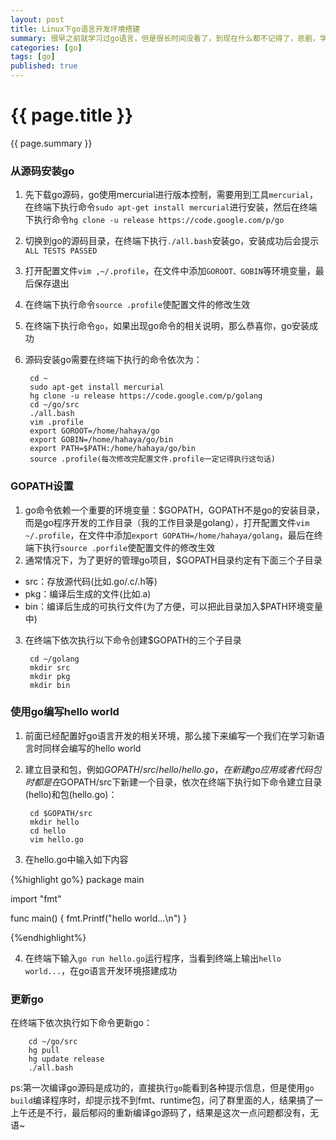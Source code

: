 ```yaml
---
layout: post
title: Linux下go语言开发环境搭建
summary: 很早之前就学习过go语言，但是很长时间没看了，到现在什么都不记得了，悲剧，学习的东西还是得经常复习的，这样印象才会更加深刻。竟然已经全部忘光了，那么就从头开始学起，从环境搭建到输入Hello World开始吧...
categories: [go]
tags: [go]
published: true
---
```


# {{ page.title }} #
{{ page.summary }}

### 从源码安装go ###
1. 先下载go源码，go使用mercurial进行版本控制，需要用到工具`mercurial`，在终端下执行命令`sudo apt-get install mercurial`进行安装，然后在终端下执行命令`hg clone -u release https://code.google.com/p/go`  
2. 切换到go的源码目录，在终端下执行`./all.bash`安装go，安装成功后会提示`ALL TESTS PASSED`
3. 打开配置文件`vim ,~/.profile`，在文件中添加`GOROOT、GOBIN`等环境变量，最后保存退出  
4. 在终端下执行命令`source .profile`使配置文件的修改生效  
5. 在终端下执行命令`go`，如果出现go命令的相关说明，那么恭喜你，go安装成功  
6. 源码安装go需要在终端下执行的命令依次为：  

        cd ~
        sudo apt-get install mercurial
        hg clone -u release https://code.google.com/p/golang
        cd ~/go/src
        ./all.bash
        vim .profile
        export GOROOT=/home/hahaya/go
        export GOBIN=/home/hahaya/go/bin
        export PATH=$PATH:/home/hahaya/go/bin
        source .profile(每次修改完配置文件.profile一定记得执行这句话)


### GOPATH设置 ###
1. go命令依赖一个重要的环境变量：$GOPATH，GOPATH不是go的安装目录，而是go程序开发的工作目录（我的工作目录是golang），打开配置文件`vim ~/.profile`，在文件中添加`export GOPATH=/home/hahaya/golang`，最后在终端下执行`source .porfile`使配置文件的修改生效
2. 通常情况下，为了更好的管理go项目，$GOPATH目录约定有下面三个子目录
- src：存放源代码(比如.go/.c/.h等)  
- pkg：编译后生成的文件(比如.a)  
- bin：编译后生成的可执行文件(为了方便，可以把此目录加入$PATH环境变量中)  
3. 在终端下依次执行以下命令创建$GOPATH的三个子目录  

        cd ~/golang  
        mkdir src  
        mkdir pkg  
        mkdir bin  

### 使用go编写hello world ###
1. 前面已经配置好go语言开发的相关环境，那么接下来编写一个我们在学习新语言时同样会编写的hello world  
2. 建立目录和包，例如$GOPATH/src/hello/hello.go，在新建go应用或者代码包时都是在$GOPATH/src下新建一个目录，依次在终端下执行如下命令建立目录(hello)和包(hello.go)：  

        cd $GOPATH/src  
        mkdir hello  
        cd hello  
        vim hello.go    

3. 在hello.go中输入如下内容  

{%highlight go%}
package main

import "fmt"

func main() {
    fmt.Printf("hello world...\n")
}

{%endhighlight%}

4. 在终端下输入`go run hello.go`运行程序，当看到终端上输出`hello world...`，在go语言开发环境搭建成功

### 更新go ###
在终端下依次执行如下命令更新go：  

        cd ~/go/src
        hg pull
        hg update release
        ./all.bash  

ps:第一次编译go源码是成功的，直接执行`go`能看到各种提示信息，但是使用`go build`编译程序时，却提示找不到fmt、runtime包，问了群里面的人，结果搞了一上午还是不行，最后郁闷的重新编译go源码了，结果是这次一点问题都没有，无语~

